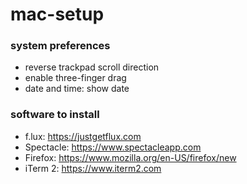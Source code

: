 # mac-setup

### system preferences

- reverse trackpad scroll direction
- enable three-finger drag
- date and time: show date

### software to install

- f.lux: https://justgetflux.com
- Spectacle: https://www.spectacleapp.com
- Firefox: https://www.mozilla.org/en-US/firefox/new
- iTerm 2: https://www.iterm2.com
